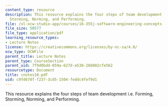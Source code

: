 ```yaml
---
content_type: resource
description: This resource explains the four steps of team development i.e. Forming,
  Storming, Norming, and Performing.
file: /ol-ocw-studio-app/courses/16-355j-software-engineering-concepts-fall-2005/c9fd670ff2373cd51504feddc4fef9d1_cnotes10.pdf
file_size: 50577
file_type: application/pdf
learning_resource_types:
- Lecture Notes
license: https://creativecommons.org/licenses/by-nc-sa/4.0/
ocw_type: OCWFile
parent_title: Lecture Notes
parent_type: CourseSection
parent_uid: 7f9d0bdd-059a-627d-e538-20d802cfe562
resourcetype: Document
title: cnotes10.pdf
uid: c9fd670f-f237-3cd5-1504-feddc4fef9d1
---
```

This resource explains the four steps of team development i.e. Forming, Storming, Norming, and Performing.